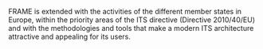 FRAME is extended with the activities of the different member states in Europe, within the priority areas of the ITS directive (Directive 2010/40/EU) and with the methodologies and tools that make a modern ITS architecture attractive and appealing for its users. 